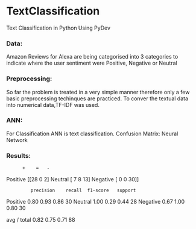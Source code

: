 # TextClassification
Text Classification in Python Using PyDev

### Data:
Amazon Reviews for Alexa are being categorised into 3 categories to indicate where the user sentiment were Positive, Negative or Neutral

### Preprocessing:
So far the problem is treated in a very simple manner therefore only a few basic preprocessing techinques are practiced. To conver the textual data into numerical data,TF-IDF was used.

### ANN:
For Classification ANN is text classification.
Confusion Matrix: Neural Network

### Results:
          +    =   -
Positive [[28  0  2]
Neutral  [ 7  8 13]
Negative [ 0  0 30]]

             precision    recall  f1-score   support

 Positive       0.80      0.93      0.86        30
 Neutral        1.00      0.29      0.44        28
 Negative       0.67      1.00      0.80        30

avg / total     0.82      0.75      0.71        88
